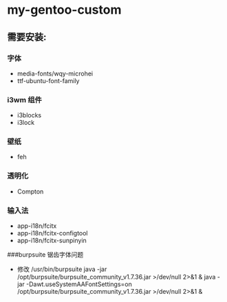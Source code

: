 # my-gentoo-custom
## 需要安装:
### 字体
* media-fonts/wqy-microhei  
* ttf-ubuntu-font-family
### i3wm 组件
* i3blocks
* i3lock
### 壁纸
* feh
### 透明化
* Compton
### 输入法
* app-i18n/fcitx
* app-i18n/fcitx-configtool
* app-i18n/fcitx-sunpinyin

###burpsuite 锯齿字体问题
* 修改 /usr/bin/burpsuite 
  java -jar /opt/burpsuite/burpsuite_community_v1.7.36.jar >/dev/null 2>&1 &
  java -jar -Dawt.useSystemAAFontSettings=on /opt/burpsuite/burpsuite_community_v1.7.36.jar >/dev/null 2>&1 &


